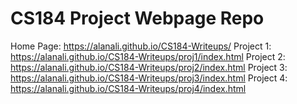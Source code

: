 # CS184 Project Webpage Repo

Home Page: https://alanali.github.io/CS184-Writeups/
Project 1: https://alanali.github.io/CS184-Writeups/proj1/index.html
Project 2: https://alanali.github.io/CS184-Writeups/proj2/index.html
Project 3: https://alanali.github.io/CS184-Writeups/proj3/index.html
Project 4: https://alanali.github.io/CS184-Writeups/proj4/index.html
